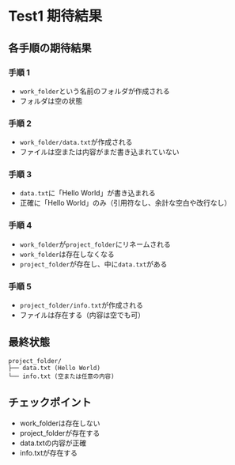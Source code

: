 # Test1 期待結果

## 各手順の期待結果

### 手順 1
- `work_folder`という名前のフォルダが作成される
- フォルダは空の状態

### 手順 2
- `work_folder/data.txt`が作成される
- ファイルは空または内容がまだ書き込まれていない

### 手順 3
- `data.txt`に「Hello World」が書き込まれる
- 正確に「Hello World」のみ（引用符なし、余計な空白や改行なし）

### 手順 4
- `work_folder`が`project_folder`にリネームされる
- `work_folder`は存在しなくなる
- `project_folder`が存在し、中に`data.txt`がある

### 手順 5
- `project_folder/info.txt`が作成される
- ファイルは存在する（内容は空でも可）

## 最終状態

```
project_folder/
├── data.txt (Hello World)
└── info.txt (空または任意の内容)
```

## チェックポイント
- work_folderは存在しない
- project_folderが存在する
- data.txtの内容が正確
- info.txtが存在する